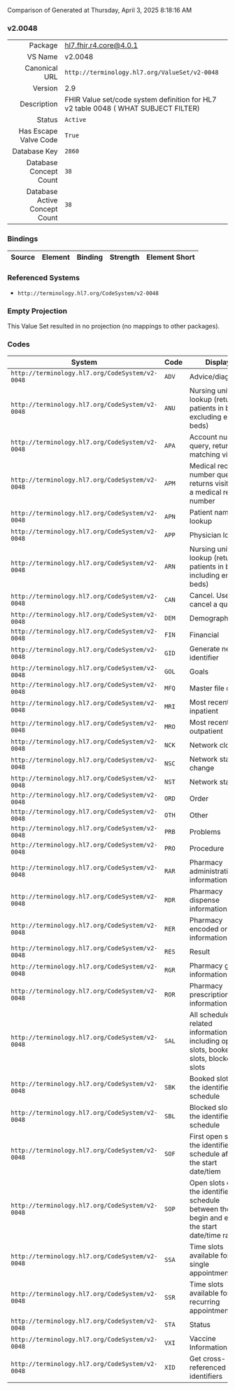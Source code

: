 Comparison of 
Generated at Thursday, April 3, 2025 8:18:16 AM

### v2.0048

|      |     |
| ---: | --- |
| Package | hl7.fhir.r4.core@4.0.1 |
| VS Name | v2.0048 |
| Canonical URL | `http://terminology.hl7.org/ValueSet/v2-0048` |
| Version | 2.9 |
| Description | FHIR Value set/code system definition for HL7 v2 table 0048 ( WHAT SUBJECT FILTER) |
| Status | `Active` |
| Has Escape Valve Code | `True` |
| Database Key | `2860` |
| Database Concept Count | `38` |
| Database Active Concept Count | `38` |
### Bindings

| Source | Element | Binding | Strength | Element Short |
| ------ | ------- | ------- | -------- | ------------- |

### Referenced Systems

* `http://terminology.hl7.org/CodeSystem/v2-0048`
### Empty Projection

This Value Set resulted in no projection (no mappings to other packages).

### Codes

| System | Code | Display |
| ------ | ---- | ------- |
| `http://terminology.hl7.org/CodeSystem/v2-0048` | `ADV` | Advice/diagnosis |
| `http://terminology.hl7.org/CodeSystem/v2-0048` | `ANU` | Nursing unit lookup (returns patients in beds, excluding empty beds) |
| `http://terminology.hl7.org/CodeSystem/v2-0048` | `APA` | Account number query, return matching visit |
| `http://terminology.hl7.org/CodeSystem/v2-0048` | `APM` | Medical record number query, returns visits for a medical record number |
| `http://terminology.hl7.org/CodeSystem/v2-0048` | `APN` | Patient name lookup |
| `http://terminology.hl7.org/CodeSystem/v2-0048` | `APP` | Physician lookup |
| `http://terminology.hl7.org/CodeSystem/v2-0048` | `ARN` | Nursing unit lookup (returns patients in beds, including empty beds) |
| `http://terminology.hl7.org/CodeSystem/v2-0048` | `CAN` | Cancel.  Used to cancel a query |
| `http://terminology.hl7.org/CodeSystem/v2-0048` | `DEM` | Demographics |
| `http://terminology.hl7.org/CodeSystem/v2-0048` | `FIN` | Financial |
| `http://terminology.hl7.org/CodeSystem/v2-0048` | `GID` | Generate new identifier |
| `http://terminology.hl7.org/CodeSystem/v2-0048` | `GOL` | Goals |
| `http://terminology.hl7.org/CodeSystem/v2-0048` | `MFQ` | Master file query |
| `http://terminology.hl7.org/CodeSystem/v2-0048` | `MRI` | Most recent inpatient |
| `http://terminology.hl7.org/CodeSystem/v2-0048` | `MRO` | Most recent outpatient |
| `http://terminology.hl7.org/CodeSystem/v2-0048` | `NCK` | Network clock |
| `http://terminology.hl7.org/CodeSystem/v2-0048` | `NSC` | Network status change |
| `http://terminology.hl7.org/CodeSystem/v2-0048` | `NST` | Network statistic |
| `http://terminology.hl7.org/CodeSystem/v2-0048` | `ORD` | Order |
| `http://terminology.hl7.org/CodeSystem/v2-0048` | `OTH` | Other |
| `http://terminology.hl7.org/CodeSystem/v2-0048` | `PRB` | Problems |
| `http://terminology.hl7.org/CodeSystem/v2-0048` | `PRO` | Procedure |
| `http://terminology.hl7.org/CodeSystem/v2-0048` | `RAR` | Pharmacy administration information |
| `http://terminology.hl7.org/CodeSystem/v2-0048` | `RDR` | Pharmacy dispense information |
| `http://terminology.hl7.org/CodeSystem/v2-0048` | `RER` | Pharmacy encoded order information |
| `http://terminology.hl7.org/CodeSystem/v2-0048` | `RES` | Result |
| `http://terminology.hl7.org/CodeSystem/v2-0048` | `RGR` | Pharmacy give information |
| `http://terminology.hl7.org/CodeSystem/v2-0048` | `ROR` | Pharmacy prescription information |
| `http://terminology.hl7.org/CodeSystem/v2-0048` | `SAL` | All schedule related information, including open slots, booked slots, blocked slots |
| `http://terminology.hl7.org/CodeSystem/v2-0048` | `SBK` | Booked slots on the identified schedule |
| `http://terminology.hl7.org/CodeSystem/v2-0048` | `SBL` | Blocked slots on the identified schedule |
| `http://terminology.hl7.org/CodeSystem/v2-0048` | `SOF` | First open slot on the identified schedule after the start date/tiem |
| `http://terminology.hl7.org/CodeSystem/v2-0048` | `SOP` | Open slots on the identified schedule between the begin and end of the start date/time range |
| `http://terminology.hl7.org/CodeSystem/v2-0048` | `SSA` | Time slots available for a single appointment |
| `http://terminology.hl7.org/CodeSystem/v2-0048` | `SSR` | Time slots available for a recurring appointment |
| `http://terminology.hl7.org/CodeSystem/v2-0048` | `STA` | Status |
| `http://terminology.hl7.org/CodeSystem/v2-0048` | `VXI` | Vaccine Information |
| `http://terminology.hl7.org/CodeSystem/v2-0048` | `XID` | Get cross-referenced identifiers |
